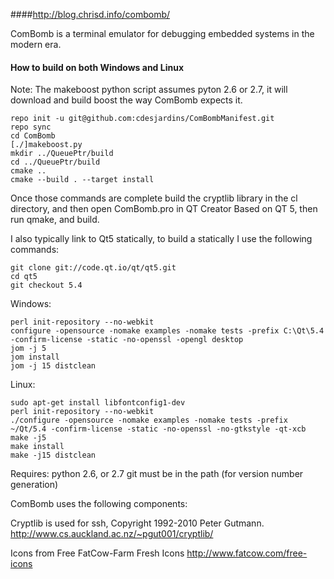 ####http://blog.chrisd.info/combomb/

ComBomb is a terminal emulator for debugging embedded systems in the modern era.

#### How to build on both Windows and Linux

Note: The makeboost python script assumes pyton 2.6 or 2.7, it will download and build boost the way ComBomb expects it.
```
repo init -u git@github.com:cdesjardins/ComBombManifest.git
repo sync
cd ComBomb
[./]makeboost.py
mkdir ../QueuePtr/build
cd ../QueuePtr/build
cmake ..
cmake --build . --target install
```

Once those commands are complete build the cryptlib library in the cl directory, and then open ComBomb.pro in QT Creator Based on QT 5, then run qmake, and build.

I also typically link to Qt5 statically, to build a statically I use the following commands:

```
git clone git://code.qt.io/qt/qt5.git
cd qt5
git checkout 5.4
```

Windows:
```
perl init-repository --no-webkit
configure -opensource -nomake examples -nomake tests -prefix C:\Qt\5.4 -confirm-license -static -no-openssl -opengl desktop
jom -j 5
jom install
jom -j 15 distclean
```

Linux:
```
sudo apt-get install libfontconfig1-dev
perl init-repository --no-webkit
./configure -opensource -nomake examples -nomake tests -prefix ~/Qt/5.4 -confirm-license -static -no-openssl -no-gtkstyle -qt-xcb
make -j5
make install
make -j15 distclean
```

Requires:
python 2.6, or 2.7
git must be in the path (for version number generation)

ComBomb uses the following components:

Cryptlib is used for ssh, Copyright 1992-2010 Peter Gutmann.
http://www.cs.auckland.ac.nz/~pgut001/cryptlib/

Icons from Free FatCow-Farm Fresh Icons
http://www.fatcow.com/free-icons
